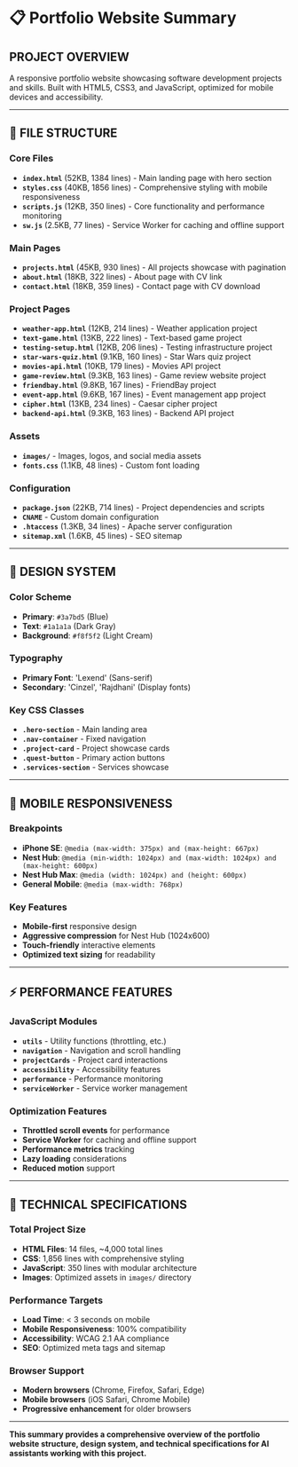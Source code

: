 # 📋 Portfolio Website Summary

## **PROJECT OVERVIEW**

A responsive portfolio website showcasing software development projects and skills. Built with HTML5, CSS3, and JavaScript, optimized for mobile devices and accessibility.

---

## **📁 FILE STRUCTURE**

### **Core Files**
- **`index.html`** (52KB, 1384 lines) - Main landing page with hero section
- **`styles.css`** (40KB, 1856 lines) - Comprehensive styling with mobile responsiveness
- **`scripts.js`** (12KB, 350 lines) - Core functionality and performance monitoring
- **`sw.js`** (2.5KB, 77 lines) - Service Worker for caching and offline support

### **Main Pages**
- **`projects.html`** (45KB, 930 lines) - All projects showcase with pagination
- **`about.html`** (18KB, 322 lines) - About page with CV link
- **`contact.html`** (18KB, 359 lines) - Contact page with CV download

### **Project Pages**

- **`weather-app.html`** (12KB, 214 lines) - Weather application project
- **`text-game.html`** (13KB, 222 lines) - Text-based game project
- **`testing-setup.html`** (12KB, 206 lines) - Testing infrastructure project
- **`star-wars-quiz.html`** (9.1KB, 160 lines) - Star Wars quiz project
- **`movies-api.html`** (10KB, 179 lines) - Movies API project
- **`game-review.html`** (9.3KB, 163 lines) - Game review website project
- **`friendbay.html`** (9.8KB, 167 lines) - FriendBay project
- **`event-app.html`** (9.6KB, 167 lines) - Event management app project
- **`cipher.html`** (13KB, 234 lines) - Caesar cipher project
- **`backend-api.html`** (9.3KB, 163 lines) - Backend API project

### **Assets**
- **`images/`** - Images, logos, and social media assets
- **`fonts.css`** (1.1KB, 48 lines) - Custom font loading

### **Configuration**
- **`package.json`** (22KB, 714 lines) - Project dependencies and scripts
- **`CNAME`** - Custom domain configuration
- **`.htaccess`** (1.3KB, 34 lines) - Apache server configuration
- **`sitemap.xml`** (1.6KB, 45 lines) - SEO sitemap

---

## **🎨 DESIGN SYSTEM**

### **Color Scheme**
- **Primary**: `#3a7bd5` (Blue)
- **Text**: `#1a1a1a` (Dark Gray)
- **Background**: `#f8f5f2` (Light Cream)

### **Typography**
- **Primary Font**: 'Lexend' (Sans-serif)
- **Secondary**: 'Cinzel', 'Rajdhani' (Display fonts)

### **Key CSS Classes**
- **`.hero-section`** - Main landing area
- **`.nav-container`** - Fixed navigation
- **`.project-card`** - Project showcase cards
- **`.quest-button`** - Primary action buttons
- **`.services-section`** - Services showcase

---

## **📱 MOBILE RESPONSIVENESS**

### **Breakpoints**
- **iPhone SE**: `@media (max-width: 375px) and (max-height: 667px)`
- **Nest Hub**: `@media (min-width: 1024px) and (max-width: 1024px) and (max-height: 600px)`
- **Nest Hub Max**: `@media (width: 1024px) and (height: 600px)`
- **General Mobile**: `@media (max-width: 768px)`

### **Key Features**
- **Mobile-first** responsive design
- **Aggressive compression** for Nest Hub (1024x600)
- **Touch-friendly** interactive elements
- **Optimized text sizing** for readability

---

## **⚡ PERFORMANCE FEATURES**

### **JavaScript Modules**
- **`utils`** - Utility functions (throttling, etc.)
- **`navigation`** - Navigation and scroll handling
- **`projectCards`** - Project card interactions
- **`accessibility`** - Accessibility features
- **`performance`** - Performance monitoring
- **`serviceWorker`** - Service worker management

### **Optimization Features**
- **Throttled scroll events** for performance
- **Service Worker** for caching and offline support
- **Performance metrics** tracking
- **Lazy loading** considerations
- **Reduced motion** support

---

## **🔧 TECHNICAL SPECIFICATIONS**

### **Total Project Size**
- **HTML Files**: 14 files, ~4,000 total lines
- **CSS**: 1,856 lines with comprehensive styling
- **JavaScript**: 350 lines with modular architecture
- **Images**: Optimized assets in `images/` directory

### **Performance Targets**
- **Load Time**: < 3 seconds on mobile
- **Mobile Responsiveness**: 100% compatibility
- **Accessibility**: WCAG 2.1 AA compliance
- **SEO**: Optimized meta tags and sitemap

### **Browser Support**
- **Modern browsers** (Chrome, Firefox, Safari, Edge)
- **Mobile browsers** (iOS Safari, Chrome Mobile)
- **Progressive enhancement** for older browsers

---

**This summary provides a comprehensive overview of the portfolio website structure, design system, and technical specifications for AI assistants working with this project.** 